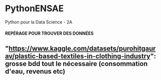 # PythonENSAE
Python pour la Data Science - 2A

#### REPÉRAGE POUR TROUVER DES DONNÉES ###

##  "https://www.kaggle.com/datasets/purohitgaurav/plastic-based-textiles-in-clothing-industry": grosse bdd tout le nécessaire (consommation d'eau, revenus etc)
##